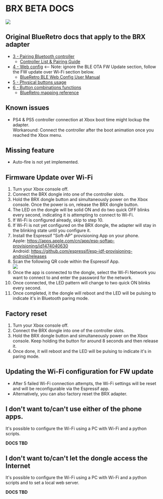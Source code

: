 # BRX BETA DOCS

![](static/BRX_green_shadow_blk.png)

## Original BlueRetro docs that apply to the BRX adapter
* [3 - Pairing Bluetooth controller](https://github.com/darthcloud/BlueRetro/wiki#3---pairing-bluetooth-controller)
  * [Controller List & Pairing Guide](https://github.com/darthcloud/BlueRetro/wiki/Controller-pairing-guide)
* [4 - Web config](https://github.com/darthcloud/BlueRetro/wiki#4---web-config) <-- Note: ignore the BLE OTA FW Update section, follow the FW update over Wi-Fi section below.
  * [BlueRetro BLE Web Config User Manual](https://github.com/darthcloud/BlueRetro/wiki/BlueRetro-BLE-Web-Config-User-Manual)
* [5 - Physical buttons usage](https://github.com/darthcloud/BlueRetro/wiki#5---physical-buttons-usage)
* [6 - Button combinations functions](https://github.com/darthcloud/BlueRetro/wiki#6---button-combinations-functions)
  * [BlueRetro mapping reference](https://docs.google.com/spreadsheets/d/e/2PACX-1vT9rPK2__komCjELFpf0UYz0cMWwvhAXgAU7C9nnwtgEaivjsh0q0xeCEiZAMA-paMrneePV7IqdX48/pubhtml)

## Known issues
* PS4 & PS5 controller connection at Xbox boot time might lockup the adapter.\
  Workaround: Connect the controller after the boot animation once you reached the Xbox menu.

## Missing feature
* Auto-fire is not yet implemented.

## Firmware Update over Wi-Fi
1. Turn your Xbox console off.
2. Connect the BRX dongle into one of the controller slots.
3. Hold the BRX dongle button and simultaneously power on the Xbox console. Once the power is on, release the BRX dongle button.  
4. The LED on the dongle will be solid ON and do two quick OFF blinks every second, indicating it is attempting to connect to Wi-Fi.
5. If Wi-Fi is configured already, skip to step 10.
6. If Wi-Fi is not yet configured on the BRX dongle, the adapter will stay in the blinking state until you configure it.
7. Install the Espressif "Soft-AP" provisioning App on your phone.\
   Apple: https://apps.apple.com/cn/app/esp-softap-provisioning/id1474040630 \
   Android: https://github.com/espressif/esp-idf-provisioning-android/releases
8. Scan the following QR code within the Espressif App.\
   ![](static/xbox_qr_code.png)
9. Once the app is connected to the dongle, select the Wi-Fi Network you want to connect to and enter the password for the network.
10. Once connected, the LED pattern will change to two quick ON blinks every second.
11. Once completed, it the dongle will reboot and the LED will be pulsing to indicate it's in Bluetooth paring mode.

## Factory reset
1. Turn your Xbox console off.
2. Connect the BRX dongle into one of the controller slots.
3. Hold the BRX dongle button and simultaneously power on the Xbox console. Keep holding the button for around 8 seconds and then release it.
4. Once done, it will reboot and the LED will be pulsing to indicate it's in paring mode.

## Updating the Wi-Fi configuration for FW update
* After 5 failed Wi-Fi connection attempts, the Wi-Fi settings will be reset and will be reconfigurable via the Espressif app.
* Alternatively, you can also factory reset the BRX adapter.

## I don't want to/can't use either of the phone apps.
It's possible to configure the Wi-Fi using a PC with Wi-Fi and a python scripts.

**DOCS TBD**

## I don't want to/can't let the dongle access the Internet
It's possible to configure the Wi-Fi using a PC with Wi-Fi and a python scripts and to set a local web server.

**DOCS TBD**
